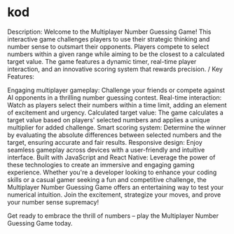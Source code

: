 # kod
Description:
Welcome to the Multiplayer Number Guessing Game! This interactive game challenges players to use their strategic thinking and number sense to outsmart their opponents. Players compete to select numbers within a given range while aiming to be the closest to a calculated target value. The game features a dynamic timer, real-time player interaction, and an innovative scoring system that rewards precision.
/
Key Features:

Engaging multiplayer gameplay: Challenge your friends or compete against AI opponents in a thrilling number guessing contest.
Real-time interaction: Watch as players select their numbers within a time limit, adding an element of excitement and urgency.
Calculated target value: The game calculates a target value based on players' selected numbers and applies a unique multiplier for added challenge.
Smart scoring system: Determine the winner by evaluating the absolute differences between selected numbers and the target, ensuring accurate and fair results.
Responsive design: Enjoy seamless gameplay across devices with a user-friendly and intuitive interface.
Built with JavaScript and React Native: Leverage the power of these technologies to create an immersive and engaging gaming experience.
Whether you're a developer looking to enhance your coding skills or a casual gamer seeking a fun and competitive challenge, the Multiplayer Number Guessing Game offers an entertaining way to test your numerical intuition. Join the excitement, strategize your moves, and prove your number sense supremacy!

Get ready to embrace the thrill of numbers – play the Multiplayer Number Guessing Game today.
